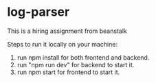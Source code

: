 # log-parser
This is a hiring assignment from beanstalk

Steps to run it locally on your machine:

1. run npm install for both frontend and backend.
2. run "npm run dev" for backend to start it.
3. run npm start for frontend to start it.
